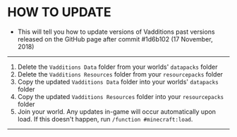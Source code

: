 HOW TO UPDATE
=============

- This will tell you how to update versions of Vadditions past versions released on the GitHub page after commit #1d6b102 (17 November, 2018)

------------------------------------------------------------------------------------------------------------------------------------
1. Delete the       `Vadditions Data`      folder from your worlds' `datapacks`     folder
2. Delete the       `Vadditions Resources` folder from your         `resourcepacks` folder
3. Copy the updated `Vadditions Data`      folder into your worlds' `datapacks`     folder
4. Copy the updated `Vadditions Resources` folder into your         `resourcepacks` folder
5. Join your world. Any updates in-game will occur automatically upon load. If this doesn't happen, run `/function #minecraft:load`.
------------------------------------------------------------------------------------------------------------------------------------
